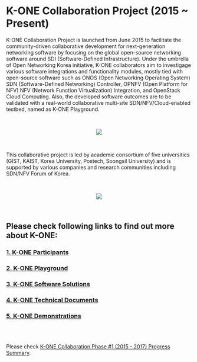 # K-ONE Collaboration Project (2015 ~ Present)

K-ONE Collaboration Project is launched from June 2015 to facilitate the community-driven collaborative development for next-generation networking software by focusing on the global open-source networking software around SDI (Software-Defined Infrastructure). Under the umbrella of Open Networking Korea initiative, K-ONE collaborators aim to investigage various software integrations and functionality modules, mostly tied with open-source software such as ONOS (Open Networking Operating System) SDN (Software-Defined Networking) Controller, OPNFV (Open Platform for NFV) NFV (Network Function Virtualization) Integration, and OpenStack Cloud Computing. Also, the developed software outcomes are to be validated with a real-world collaborative multi-site SDN/NFV/Cloud-enabled testbed, named as K-ONE Playground.

<br />
<p align="center"> 
<img src="https://github.com/K-OpenNet/Main/blob/master/WWW/images/K-One_Collaboration.png">
</p>
<br />

This collaborative project is led by academic consortium of five universities (GIST, KAIST, Korea University, Postech, Soongsil University) and is supported by various companies and research communities including SDN/NFV Forum of Korea.

<br />
<p align="center"> 
<img src="https://github.com/K-OpenNet/Main/blob/master/WWW/images/Open_Collaboration.png">
</p>
<br />

## Please check following links to find out more about K-ONE: 

### [1. K-ONE Participants](https://github.com/K-OpenNet/K-ONE/wiki/K%EF%BC%8DONE-Participants)
### [2. K-ONE Playground](https://github.com/K-OpenNet/K-ONE/wiki/K%EF%BC%8DONE-Playground)
### [3. K-ONE Software Solutions](https://github.com/K-OpenNet/K-ONE/wiki/K%EF%BC%8DONE-Software-Solutions)
### [4. K-ONE Technical Documents](https://github.com/K-OpenNet/K-ONE/wiki/K%EF%BC%8DONE-Technical-Documents)
### [5. K-ONE Demonstrations](https://github.com/K-OpenNet/K-ONE/wiki/K%EF%BC%8DONE-Demonstration)

<br />
<br />

Please check [K-ONE Collaboration Phase #1 (2015 - 2017) Progress Summary](https://github.com/K-OpenNet/K-ONE/blob/master/WWW/K-ONE-Progress-Report-v01.pdf).
